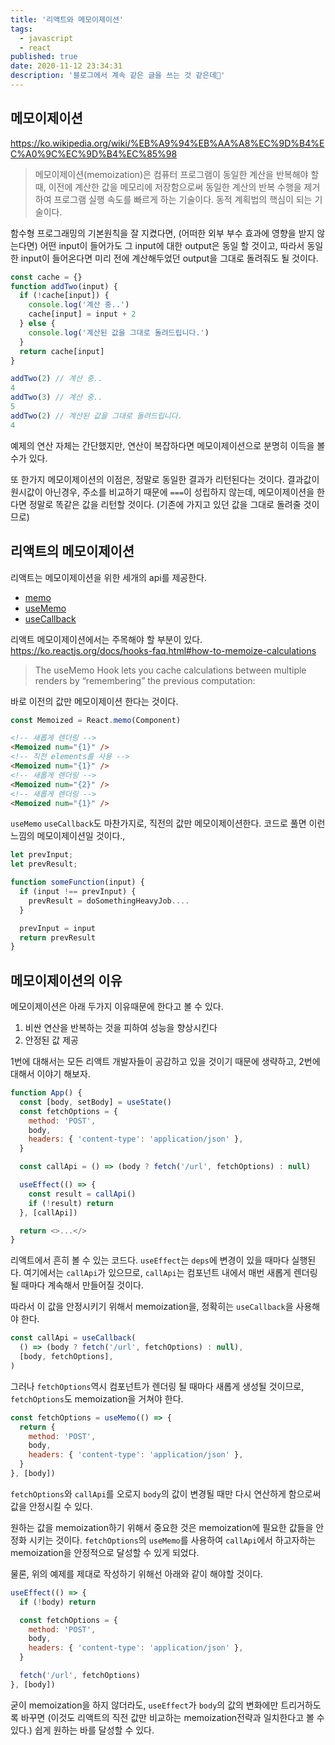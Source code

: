```yaml
---
title: '리액트와 메모이제이션'
tags:
  - javascript
  - react
published: true
date: 2020-11-12 23:34:31
description: '블로그에서 계속 같은 글을 쓰는 것 같은데🤪'
---
```


## 메모이제이션

https://ko.wikipedia.org/wiki/%EB%A9%94%EB%AA%A8%EC%9D%B4%EC%A0%9C%EC%9D%B4%EC%85%98

> 메모이제이션(memoization)은 컴퓨터 프로그램이 동일한 계산을 반복해야 할 때, 이전에 계산한 값을 메모리에 저장함으로써 동일한 계산의 반복 수행을 제거하여 프로그램 실행 속도를 빠르게 하는 기술이다. 동적 계획법의 핵심이 되는 기술이다.

함수형 프로그래밍의 기본원칙을 잘 지켰다면, (어떠한 외부 부수 효과에 영향을 받지 않는다면) 어떤 input이 들어가도 그 input에 대한 output은 동일 할 것이고, 따라서 동일한 input이 들어온다면 미리 전에 계산해두었던 output을 그대로 돌려줘도 될 것이다.

```javascript
const cache = {}
function addTwo(input) {
  if (!cache[input]) {
    console.log('계산 중..')
    cache[input] = input + 2
  } else {
    console.log('계산된 값을 그대로 돌려드립니다.')
  }
  return cache[input]
}
```

```javascript
addTwo(2) // 계산 중..
4
addTwo(3) // 계산 중..
5
addTwo(2) // 계산된 값을 그대로 돌려드립니다.
4
```

예제의 연산 자체는 간단했지만, 연산이 복잡하다면 메모이제이션으로 분명히 이득을 볼 수가 있다.

또 한가지 메모이제이션의 이점은, 정말로 동일한 결과가 리턴된다는 것이다. 결과값이 원시값이 아닌경우, 주소를 비교하기 때문에 `===`이 성립하지 않는데, 메모이제이션을 한다면 정말로 똑같은 값을 리턴할 것이다. (기존에 가지고 있던 값을 그대로 돌려줄 것이므로)

## 리액트의 메모이제이션

리액트는 메모이제이션을 위한 세개의 api를 제공한다.

- [memo](https://ko.reactjs.org/docs/react-api.html#reactmemo)
- [useMemo](https://ko.reactjs.org/docs/hooks-reference.html#usememo)
- [useCallback](https://ko.reactjs.org/docs/hooks-reference.html#usecallback)

리액트 메모이제이션에서는 주목해야 할 부분이 있다. https://ko.reactjs.org/docs/hooks-faq.html#how-to-memoize-calculations

> The useMemo Hook lets you cache calculations between multiple renders by “remembering” the previous computation:

바로 이전의 값만 메모이제이션 한다는 것이다.

```javascript
const Memoized = React.memo(Component)
```

```html
<!-- 새롭게 렌더링 -->
<Memoized num="{1}" />
<!-- 직전 elements를 사용 -->
<Memoized num="{1}" />
<!-- 새롭게 렌더링 -->
<Memoized num="{2}" />
<!-- 새롭게 렌더링 -->
<Memoized num="{1}" />
```

`useMemo` `useCallback`도 마찬가지로, 직전의 값만 메모이제이션한다. 코드로 풀면 이런 느낌의 메모이제이션일 것이다.,

```javascript
let prevInput;
let prevResult;

function someFunction(input) {
  if (input !== prevInput) {
    prevResult = doSomethingHeavyJob....
  }

  prevInput = input
  return prevResult
}
```

## 메모이제이션의 이유

메모이제이션은 아래 두가지 이유때문에 한다고 볼 수 있다.

1. 비싼 연산을 반복하는 것을 피하여 성능을 향상시킨다
2. 안정된 값 제공

1번에 대해서는 모든 리액트 개발자들이 공감하고 있을 것이기 때문에 생략하고, 2번에 대해서 이야기 해보자.

```javascript
function App() {
  const [body, setBody] = useState()
  const fetchOptions = {
    method: 'POST',
    body,
    headers: { 'content-type': 'application/json' },
  }

  const callApi = () => (body ? fetch('/url', fetchOptions) : null)

  useEffect(() => {
    const result = callApi()
    if (!result) return
  }, [callApi])

  return <>...</>
}
```

리액트에서 흔히 볼 수 있는 코드다. `useEffect`는 `deps`에 변경이 있을 때마다 실행된다. 여기에서는 `callApi`가 있으므로, `callApi`는 컴포넌트 내에서 매번 새롭게 렌더링 될 때마다 계속해서 만들어질 것이다.

따라서 이 값을 안정시키기 위해서 memoization을, 정확히는 `useCallback`을 사용해야 한다.

```javascript
const callApi = useCallback(
  () => (body ? fetch('/url', fetchOptions) : null),
  [body, fetchOptions],
)
```

그러나 `fetchOptions`역시 컴포넌트가 렌더링 될 때마다 새롭게 생성될 것이므로, `fetchOptions`도 memoization을 거쳐야 한다.

```javascript
const fetchOptions = useMemo(() => {
  return {
    method: 'POST',
    body,
    headers: { 'content-type': 'application/json' },
  }
}, [body])
```

`fetchOptions`와 `callApi`를 오로지 `body`의 값이 변경될 때만 다시 연산하게 함으로써 값을 안정시킬 수 있다.

원하는 값을 memoization하기 위해서 중요한 것은 memoization에 필요한 값들을 안정화 시키는 것이다. `fetchOptions`의 `useMemo`를 사용하여 `callApi`에서 하고자하는 memoization을 안정적으로 달성할 수 있게 되었다.

물론, 위의 예제를 제대로 작성하기 위해선 아래와 같이 해야할 것이다.

```javascript
useEffect(() => {
  if (!body) return

  const fetchOptions = {
    method: 'POST',
    body,
    headers: { 'content-type': 'application/json' },
  }

  fetch('/url', fetchOptions)
}, [body])
```

굳이 memoization을 하지 않더라도, `useEffect`가 `body`의 값의 변화에만 트리거하도록 바꾸면 (이것도 리액트의 직전 값만 비교하는 memoization전략과 일치한다고 볼 수 있다.) 쉽게 원하는 바를 달성할 수 있다.
